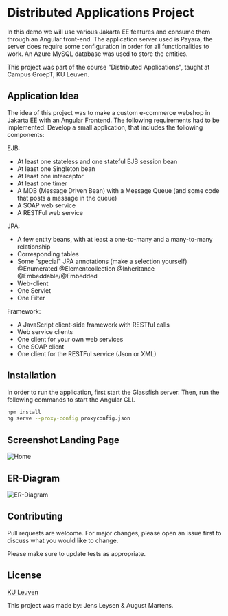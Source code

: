 # Distributed Applications Project

In this demo we will use various Jakarta EE features and consume them through an Angular front-end. 
The application server used is Payara, the server does require some configuration in order for all functionalities to work.
An Azure MySQL database was used to store the entities. 

This project was part of the course "Distributed Applications", taught at Campus GroepT, KU Leuven.

## Application Idea
The idea of this project was to make a custom e-commerce webshop in Jakarta EE with an Angular Frontend. The following requirements had to be implemented:
Develop a small application, that includes the following components:

EJB:
- At least one stateless and one stateful EJB session bean
- At least one Singleton bean
- At least one interceptor
- At least one timer
- A MDB (Message Driven Bean) with a Message Queue (and some code that posts a message in the queue)
- A SOAP web service
- A RESTFul web service

JPA:
- A few entity beans, with at least a one-to-many and a many-to-many relationship
- Corresponding tables
- Some "special" JPA annotations (make a selection yourself)
  @Enumerated
  @Elementcollection
  @Inheritance
  @Embeddable/@Embedded
- Web-client
- One Servlet
- One Filter

Framework: 
- A JavaScript client-side framework with RESTful calls
- Web service clients
- One client for your own web services
- One SOAP client
- One client for the RESTFul service (Json or XML)

## Installation

In order to run the application, first start the Glassfish server.
Then, run the following commands to start the Angular CLI.

```bash
npm install
ng serve --proxy-config proxyconfig.json
```

## Screenshot Landing Page

![Home](https://i.imgur.com/SVPvD19.png)

## ER-Diagram

![ER-Diagram](https://i.imgur.com/cVGxoM5.png)

## Contributing
Pull requests are welcome. For major changes, please open an issue first to discuss what you would like to change.

Please make sure to update tests as appropriate.

## License
[KU Leuven](https://admin.kuleuven.be/sab/jd/en/student-thesis-copyright)

This project was made by: Jens Leysen & August Martens.
